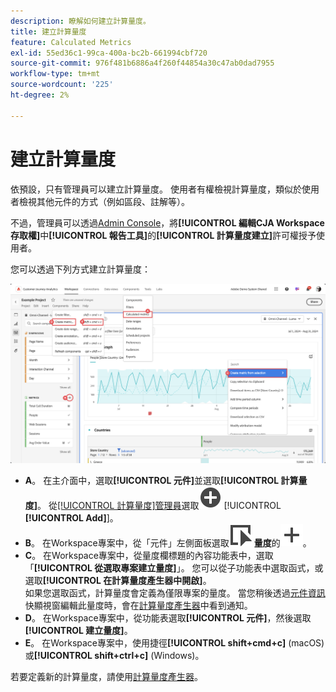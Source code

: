 ```yaml
---
description: 瞭解如何建立計算量度。
title: 建立計算量度
feature: Calculated Metrics
exl-id: 55ed36c1-99ca-400a-bc2b-661994cbf720
source-git-commit: 976f481b6886a4f260f44854a30c47ab0dad7955
workflow-type: tm+mt
source-wordcount: '225'
ht-degree: 2%

---
```


# 建立計算量度

依預設，只有管理員可以建立計算量度。 使用者有權檢視計算量度，類似於使用者檢視其他元件的方式（例如區段、註解等）。

不過，管理員可以透過[Admin Console](/help/technotes/access-control.md#user-level-access)，將&#x200B;**[!UICONTROL 編輯CJA Workspace存取權]**&#x200B;中&#x200B;**[!UICONTROL 報告工具]**&#x200B;的&#x200B;**[!UICONTROL 計算量度建立]**&#x200B;許可權授予使用者。


您可以透過下列方式建立計算量度：

![建立計算量度的方式](assets/create-metric.png)

* **A**。 在主介面中，選取&#x200B;**[!UICONTROL 元件]**&#x200B;並選取&#x200B;**[!UICONTROL 計算量度]**。 從[[!UICONTROL 計算量度]管理員](/help/components/calc-metrics/cm-workflow/cm-manager.md)選取![AddCircle](/help/assets/icons/AddCircle.svg) [!UICONTROL **[!UICONTROL Add]**]。
* **B**。 在Workspace專案中，從「元件」左側面板選取![事件](/help/assets/icons/Event.svg) **量度**&#x200B;的![新增](/help/assets/icons/Add.svg)。
* **C**。 在Workspace專案中，從量度欄標題的內容功能表中，選取「**[!UICONTROL 從選取專案建立量度]**」。 您可以從子功能表中選取函式，或選取&#x200B;**[!UICONTROL 在計算量度產生器中開啟]**。 <br/>如果您選取函式，計算量度會定義為僅限專案的量度。 當您稍後透過[元件資訊](/help/components/use-components-in-workspace.md#component-info)快顯視窗編輯此量度時，會在[計算量度產生器](/help/components/calc-metrics/cm-workflow/cm-build-metrics.md)中看到通知。
* **D**。 在Workspace專案中，從功能表選取&#x200B;**[!UICONTROL 元件]**，然後選取&#x200B;**[!UICONTROL 建立量度]**。
* **E**。 在Workspace專案中，使用捷徑&#x200B;**[!UICONTROL shift+cmd+c]** (macOS)或&#x200B;**[!UICONTROL shift+ctrl+c]** (Windows)。

若要定義新的計算量度，請使用[計算量度產生器](/help/components/calc-metrics/cm-workflow/cm-build-metrics.md)。

<!--

Learn about the steps to take for creating calculated metrics.

| Workflow Task | Description |
| --- | --- |
| Plan Calculated Metrics | Especially for metrics that are going to be officially "approved", it makes sense to outline which calculated metrics will be widely used and how they will be defined. |
| [Build](/help/components/calc-metrics/cm-workflow/cm-build-metrics.md) Calculated Metrics | Build and edit calculated and advanced calculated metrics for use in [!DNL Customer Journey Analytics] components. |
| [Tag](cm-tagging.md) Calculated Metrics | Tag calculated metrics for ease of organization and sharing. See how to plan and assign tags for simple and advanced searches and organization. |
| [Approve](cm-approving.md) Calculated Metrics | Approve calculated metrics to make them canonical. |
| Apply Calculated Metrics | You can apply metrics directly from a report, from the Metric Selector (to access it, click [!UICONTROL Show Metrics]). |
| Filter Calculated Metrics | In the Metric Selector, click [!UICONTROL Advanced Selection] and filter by tags, owners, and other filters (Show All, Mine, Shared With me, Favorites, and Approved.) |
| Mark Calculated Metrics as [Favorites](cm-finding.md) | Marking metrics as favorites is another way to organize them for ease of use.|

-->
